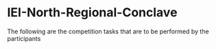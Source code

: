 # IEI-North-Regional-Conclave
The following are the competition tasks that are to be performed by the participants 
